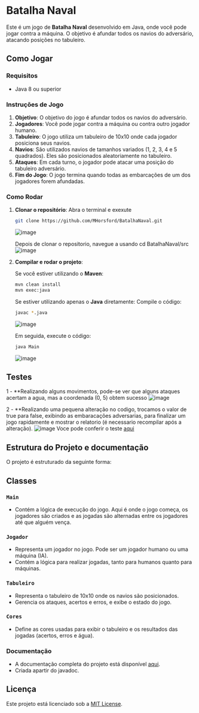 # Batalha Naval

Este é um jogo de **Batalha Naval** desenvolvido em Java, onde você pode jogar contra a máquina. O objetivo é afundar todos os navios do adversário, atacando posições no tabuleiro.

## Como Jogar

### Requisitos
- Java 8 ou superior

### Instruções de Jogo

1. **Objetivo**: O objetivo do jogo é afundar todos os navios do adversário.
2. **Jogadores**: Você pode jogar contra a máquina ou contra outro jogador humano.
3. **Tabuleiro**: O jogo utiliza um tabuleiro de 10x10 onde cada jogador posiciona seus navios.
4. **Navios**: São utilizados navios de tamanhos variados (1, 2, 3, 4 e 5 quadrados). Eles são posicionados aleatoriamente no tabuleiro.
5. **Ataques**: Em cada turno, o jogador pode atacar uma posição do tabuleiro adversário.
6. **Fim do Jogo**: O jogo termina quando todas as embarcações de um dos jogadores forem afundadas.

### Como Rodar

1. **Clonar o repositório**:
   Abra o terminal e exexute
    ```bash
    git clone https://github.com/MHorsford/BatalhaNaval.git
    ```
    ![image](https://github.com/user-attachments/assets/5528ea91-c273-46cd-9e6b-e4f66cc8900c)

    Depois de clonar o repositorio, navegue a usando cd BatalhaNaval/src
   ![image](https://github.com/user-attachments/assets/40b7dfec-b2da-43e0-82d8-2dc9cd0156c1)

3. **Compilar e rodar o projeto**:

    Se você estiver utilizando o **Maven**:
    ```bash
    mvn clean install
    mvn exec:java
    ```

    Se estiver utilizando apenas o **Java** diretamente:
    Compile o código:
    ```bash
    javac *.java
    ```
    ![image](https://github.com/user-attachments/assets/ff21b491-f115-41a8-9fc7-162f205be239)

    Em seguida, execute o código:
    ```bash
    java Main
    ```
    ![image](https://github.com/user-attachments/assets/8b3a7226-be2d-45de-96ce-cae4f4be93dc)

## Testes
1 - **Realizando alguns movimentos, pode-se ver que alguns ataques acertam a agua, mas a coordenada (0, 5) obtem sucesso
![image](https://github.com/user-attachments/assets/a2bf1b7e-c815-4c6e-a3b9-9b1c366cfa7e)

2 - **Realizando uma pequena alteração no codigo, trocamos o valor de true para false, exibindo as embaracações adversarias, para finalizar um jogo rapidamente e mostrar o relatorio (é necessario recompilar após a alteração).
![image](https://github.com/user-attachments/assets/a3d736ca-f792-48ec-813f-821fd79cb0a4)
Voce pode conferir o teste [aqui](https://youtu.be/2JaKzF0wyGw)





## Estrutura do Projeto e documentação

O projeto é estruturado da seguinte forma:

## Classes

### `Main`
- Contém a lógica de execução do jogo. Aqui é onde o jogo começa, os jogadores são criados e as jogadas são alternadas entre os jogadores até que alguém vença.

### `Jogador`
- Representa um jogador no jogo. Pode ser um jogador humano ou uma máquina (IA).
- Contém a lógica para realizar jogadas, tanto para humanos quanto para máquinas.

### `Tabuleiro`
- Representa o tabuleiro de 10x10 onde os navios são posicionados.
- Gerencia os ataques, acertos e erros, e exibe o estado do jogo.

### `Cores`
- Define as cores usadas para exibir o tabuleiro e os resultados das jogadas (acertos, erros e água).
### Documentação
 - A documentação completa do projeto está disponível [aqui](https://mhorsford.github.io/BatalhaNaval/package-summary.html).
 - Criada apartir do javadoc.

## Licença

Este projeto está licenciado sob a [MIT License](LICENSE).


